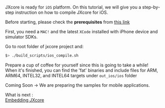 JXcore is ready for `iOS` platform. On this tutorial, we will give you a step-by-step instruction on how to compile JXcore for iOS.

Before starting, please check the **prerequisites** from [this link](https://github.com/jxcore/jxcore/blob/master/doc/HOW_TO_COMPILE.md)

First, you need a `MAC!` and the latest `XCode` installed with iPhone device and simulator SDKs. 

Go to root folder of jxcore project and:
```bash
$> ./build_scripts/ios_compile.sh
```
Prepare a cup of coffee for yourself since this is going to take a while! When it's finished, 
you can find the 'fat' binaries and include files for ARM, ARM64, INTEL32, and INTEL64 targets under `out_ios/ios` folder

Coming Soon -> We are preparing the samples for mobile applications. 

What is next :  
[Embedding JXcore](https://github.com/jxcore/jxcore/blob/master/doc/native/Embedding_Basics.md)
